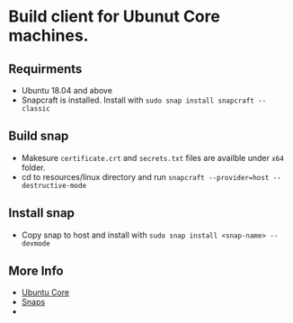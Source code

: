 # Build client for Ubunut Core machines.

## Requirments
* Ubuntu 18.04 and above
* Snapcraft is installed. Install with `sudo snap install snapcraft --classic`

## Build snap
* Makesure `certificate.crt` and `secrets.txt` files are availble under `x64` folder.
* cd to resources/linux directory and run `snapcraft --provider=host --destructive-mode`

## Install snap
* Copy snap to host and install with  `sudo snap install <snap-name> --devmode`

## More Info
* [Ubuntu Core](https://ubuntu.com/core)
* [Snaps](https://snapcraft.io/docs)
*